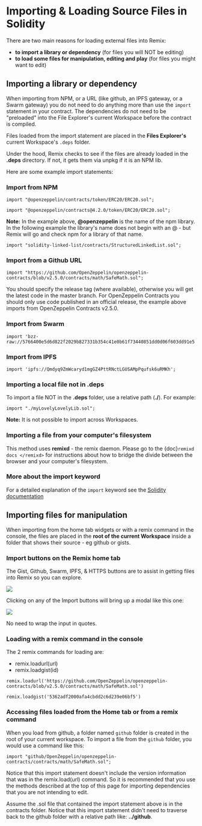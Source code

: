 # Importing & Loading Source Files in Solidity

There are two main reasons for loading external files into Remix:

- **to import a library or dependency** (for files you will NOT be editing)
- **to load some files for manipulation, editing and play** (for files you might want to edit)

## Importing a library or dependency

When importing from NPM, or a URL (like github, an IPFS gateway, or a Swarm gateway) you do not need to do anything more than use the `import` statement in your contract. The dependencies do not need to be "preloaded" into the File Explorer's current Workspace before the contract is compiled.

Files loaded from the import statement are placed in the **Files Explorer's** current Workspace's `.deps` folder.

Under the hood, Remix checks to see if the files are already loaded in the **.deps** directory. If not, it gets them via unpkg if it is an NPM lib.

Here are some example import statements:

### Import from NPM

```Solidity
import "@openzeppelin/contracts/token/ERC20/ERC20.sol";
```

```Solidity
import "@openzeppelin/contracts@4.2.0/token/ERC20/ERC20.sol";
```

**Note:** In the example above, **@openzeppelin** is the name of the npm library. In the following example the library's name does not begin with an @ - but Remix will go and check npm for a library of that name.

```Solidity
import "solidity-linked-list/contracts/StructuredLinkedList.sol";
```

### Import from a Github URL

```Solidity
import "https://github.com/OpenZeppelin/openzeppelin-contracts/blob/v2.5.0/contracts/math/SafeMath.sol";
```

You should specify the release tag (where available), otherwise you will get the latest code in the master branch. For OpenZeppelin Contracts you should only use code published in an official release, the example above imports from OpenZeppelin Contracts v2.5.0.

### Import from Swarm

```Solidity
import 'bzz-raw://5766400e5d6d822f2029b827331b354c41e0b61f73440851dd0d06f603dd91e5';
```

### Import from IPFS

```Solidity
import 'ipfs://Qmdyq9ZmWcaryd1mgGZ4PttRNctLGUSAMpPqufsk6uRMKh';
```

### Importing a local file not in .deps

To import a file NOT in the **.deps** folder, use a relative path (**./**). For example:

```Solidity
import "./myLovelyLovelyLib.sol";
```

**Note:** It is not possible to import across Workspaces.

### Importing a file from your computer's filesystem

This method uses **remixd** - the remix daemon. Please go to the {doc}`remixd docs </remixd>` for instructions about how to bridge the divide between the browser and your computer's filesystem.

### More about the import keyword

For a detailed explanation of the `import` keyword see the
[Solidity documentation](https://docs.soliditylang.org/en/latest/layout-of-source-files.html?highlight=import#importing-other-source-files)

## Importing files for manipulation

When importing from the home tab widgets or with a remix command in the console, the files are placed in the **root of the current Workspace** inside a folder that shows their source - eg github or gists.

### Import buttons on the Remix home tab

The Gist, Github, Swarm, IPFS, & HTTPS buttons are to assist in getting files into Remix so you can explore.

![](images/a-import-from.png)

Clicking on any of the Import buttons will bring up a modal like this one:

![](images/a-gist-modal.png)

No need to wrap the input in quotes.

### Loading with a remix command in the console

The 2 remix commands for loading are:

- remix.loadurl(url)
- remix.loadgist(id)

```Solidity
remix.loadurl('https://github.com/OpenZeppelin/openzeppelin-contracts/blob/v2.5.0/contracts/math/SafeMath.sol')
```

```Solidity
remix.loadgist('5362adf2000afa4cbdd2c6d239e06bf5')
```

### Accessing files loaded from the Home tab or from a remix command

When you load from github, a folder named `github` folder is created in the root of your current workspace. To import a file from the `github` folder, you would use a command like this:

```Solidity
import "github/OpenZeppelin/openzeppelin-contracts/contracts/math/SafeMath.sol";
```

Notice that this import statement doesn't include the version information that was in the remix.load(url) command. So it is recommended that you use the methods described at the top of this page for importing dependencies that you are not intending to edit.

Assume the .sol file that contained the import statement above is in the contracts folder. Notice that this import statement didn't need to traverse back to the github folder with a relative path like: **../github**.
